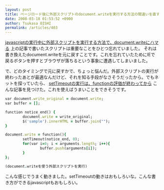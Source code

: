 ```yaml
---
layout: post
title: ページロード後に外部スクリプトのdocument.writeを実行する方法の間違いを直す
date: 2008-03-18 01:53:52 +0900
author: Tsukasa OISHI
permalink: /articles/403
---
```


[javascriptの実行中に外部スクリプトを実行する方法で、document.writeにハマる](/articles/367)
上の記事で書いたスクリプトは重要なことをひとつ忘れていました。
それは書き換えたdocument.writeを元に戻すことです。これを忘れていたためにIEで戻るボタンを押すとブラウザが落ちるという事象に遭遇してしまいました。

で、どのタイミングで元に戻すかで、ちょっと悩んだ。外部スクリプトの実行が終わったあとが最適なんだけど、それを知る手段がなさそうだったから。でもネットを探っていたら、
 [setTimeoutの実行は、functionの評価が終わってから](http://blog.xole.net/article.php?id=620)
こんな記事を見つけた。これを使えばうまいことをできそうです。

```ruby
var document.write_original = document.write;
var buffer = [];

function notice_end() {
        document.write = write_original;
        $('sample').innerHTML = buffer.join("");
}

document.write = function(){
        setTimeout(notice_end, 0);
        for(var i=0; i < arguments.length; i++){
                buffer.push(arguments[i]);
        }
};

(document.writeを使う外部スクリプトを実行)
```

こんな感じでうまく動きました。setTimeoutの動きはおもしろいな。こんな書き方ができるjavascriptもおもしろい。

